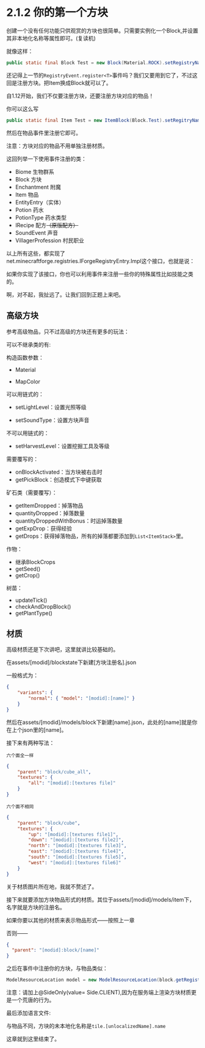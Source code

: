 # 2.1.2 你的第一个方块

创建一个没有任何功能只供观赏的方块也很简单。只需要实例化一个Block,并设置其非本地化名称等属性即可。(复读机)

就像这样：
```java
public static final Block Test = new Block(Material.ROCK).setRegistryName("Test").setUnlocalizedName("test").setCreativeTab(CreativeTabs.MISC);
```

还记得上一节的`RegistryEvent.register<T>`事件吗？我们又要用到它了，不过这回是注册方块。把Item换成Block就可以了。

自1.12开始，我们不仅要注册方块，还要注册方块对应的物品！

你可以这么写

```java
public static final Item Test = new ItemBlock(Block.Test).setRegitryName(Block.Test.getRegistryName());
```

然后在物品事件里注册它即可。

注意：方块对应的物品不用单独注册材质。

这回列举一下使用事件注册的类：

* Biome 生物群系
* Block 方块
* Enchantment 附魔
* Item 物品
* EntityEntry（实体）
* Potion 药水
* PotionType 药水类型
* IRecipe 配方~~（原版配方）~~
* SoundEvent 声音
* VillagerProfession 村民职业

以上所有这些，都实现了net.minecraftforge.registries.IForgeRegistryEntry.Impl<T>这个接口，也就是说：

如果你实现了该接口，你也可以利用事件来注册一些你的特殊属性比如技能之类的。

啊，对不起，我扯远了。让我们回到正题上来吧。

## 高级方块

参考高级物品，只不过高级的方块还有更多的玩法：

可以不继承类的有:

构造函数参数：

* Material

* MapColor

可以用链式的：

* setLightLevel：设置光照等级

* setSoundType：设置方块声音

不可以用链式的：

* setHarvestLevel：设置挖掘工具及等级

需要覆写的：

* onBlockActivated：当方块被右击时
* getPickBlock：创造模式下中键获取

矿石类（需要覆写）：

* getItemDropped：掉落物品
* quantityDropped：掉落数量
* quantityDroppedWithBonus：时运掉落数量
* getExpDrop：获得经验
* getDrops：获得掉落物品，所有的掉落都要添加到`List<ItemStack>`里。

作物：

* 继承BlockCrops
* getSeed()
* getCrop()

树苗：

* updateTick()
* checkAndDropBlock()
* getPlantType()

## 材质

高级材质还是下次讲吧，这里就讲比较基础的。

在assets/[modid]/blockstate下新建[方块注册名].json

一般格式为：

```json
{  
    "variants": {    
        "normal": { "model": "[modid]:[name]" }  
    }
}
```

然后在assets/[modid]/models/block下新建[name].json，此处的[name]就是你在上个json里的[name]。

接下来有两种写法：

`六个面全一样`

```json
{
    "parent": "block/cube_all",
    "textures": {
        "all": "[modid]:[textures file]"
    }
}
```

`六个面不相同`

```json
{
    "parent": "block/cube",
    "textures": {
        "up": "[modid]:[textures file1]",
        "down": "[modid]:[textures file2]",
        "north": "[modid]:[textures file3]",
        "east": "[modid]:[textures file4]",
        "south": "[modid]:[textures file5]",
        "west": "[modid]:[textures file6]"
    }
}
```

关于材质图片所在地，我就不赘述了。

接下来就要添加方块物品形式的材质。其位于assets/[modid]/models/item下，名字就是方块的注册名。

如果你要以其他的材质来表示物品形式——按照上一章

否则——

```json
{
  "parent": "[modid]:block/[name]"
}
```

之后在事件中注册你的方块，与物品类似：

```java
ModelResourceLocation model = new ModelResourceLocation(block.getRegistryName(), "inventory");       ModelLoader.setCustomModelResourceLocation(Item.getItemFromBlock(block), [metadata], model);
```

注意：请加上@SideOnly(value= Side.CLIENT),因为在服务端上渲染方块材质更是一个荒唐的行为。

最后添加语言文件:

与物品不同，方块的未本地化名称是`tile.[unlocalizedName].name`

这章就到这里结束了。